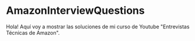 # AmazonInterviewQuestions

Hola! Aquí voy a mostrar las soluciones de mi curso de Youtube "Entrevistas Técnicas de Amazon". 
